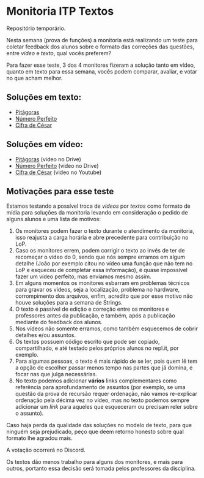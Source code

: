 # Monitoria ITP Textos
Repositório temporário.

Nesta semana (prova de funções) a monitoria está realizando um teste para coletar feedback dos alunos sobre o formato das correções das questões, entre _vídeo_ e _texto_, qual vocês preferem?

Para fazer esse teste, 3 dos 4 monitores fizeram a solução tanto em vídeo, quanto em texto para essa semana, vocês podem comparar, avaliar, e votar no que acham melhor.

## Soluções em texto:
- [Pitágoras](pitagoras.md)
- [Número Perfeito](numero-perfeito.md)
- [Cifra de César](cifra-de-cesar.md)

## Soluções em vídeo:
- [Pitágoras](https://drive.google.com/file/d/1uKr-Aidx_EnCBjojAC-jsNvGuUot0lIj/view?usp=sharing) (video no Drive)
- [Número Perfeito](https://drive.google.com/file/d/1GVvL2IQZasJq4_uZXVb3q39QCyE_lP24/view?usp=sharing) (video no Drive)
- [Cifra de César](https://youtu.be/6Ao5lzR9qdo) (video no Youtube)

## Motivações para esse teste
Estamos testando a possível troca de _videos_ por _textos_ como formato de mídia para soluções da monitoria levando em consideração o pedido de alguns alunos e uma lista de motivos:

1. Os monitores podem fazer o texto durante o atendimento da monitoria, isso reajusta a carga horária e abre precedente para contribuição no LoP.
2. Caso os monitores errem, podem corrigir o texto ao invés de ter de recomeçar o vídeo do 0, sendo que nós sempre erramos em algum detalhe (João por exemplo citou no vídeo uma função que não tem no LoP e esqueceu de completar essa informação), é quase impossível fazer um vídeo perfeito, mas enviamos mesmo assim.
3. Em alguns momentos os monitores esbarram em problemas técnicos para gravar os vídeos, seja a localização, problema no hardware, corrompimento dos arquivos, enfim, acredito que por esse motivo não houve soluções para a semana de Strings.
4. O texto é passível de edição e correção entre os monitores e professores antes da publicação, e também, após a publicação mediante do feedback dos alunos.
5. Nos vídeos não somente erramos, como também esquecemos de cobrir detalhes e/ou assuntos.
6. Os textos possuem código escrito que pode ser copiado, compartilhado, e até testado pelos próprios alunos no repl.it, por exemplo.
7. Para algumas pessoas, o texto é mais rápido de se ler, pois quem lê tem a opção de escolher passar menos tempo nas partes que já domina, e focar nas que julga necessárias.
8. No texto podemos adicionar **vários** links complementares como referência para aprofundamento de assuntos (por exemplo, se uma questão da prova de recursão requer ordenação, não vamos re-explicar ordenação pela décima vez no vídeo, mas no texto podemos sempre adicionar um _link_ para aqueles que esqueceram ou precisam reler sobre o assunto).

Caso haja perda da qualidade das soluções no modelo de texto, para que ninguém seja prejudicado, peço que deem retorno honesto sobre qual formato lhe agradou mais.

A votação ocorrerá no Discord.

Os textos dão menos trabalho para alguns dos monitores, e mais para outros, portanto essa decisão será tomada pelos professores da disciplina.
